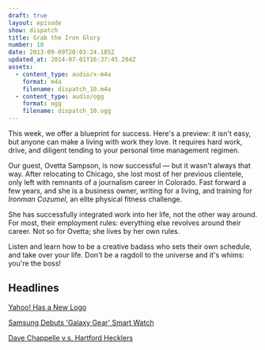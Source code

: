 ```yaml
---
draft: true
layout: episode
show: dispatch
title: Grab the Iron Glory
number: 10
date: 2013-09-09T20:03:24.185Z
updated_at: 2014-07-01T16:37:45.204Z
assets:
  - content_type: audio/x-m4a
    format: m4a
    filename: dispatch_10.m4a
  - content_type: audio/ogg
    format: ogg
    filename: dispatch_10.ogg
---
```

This week, we offer a blueprint for success. Here's a preview: it isn't easy, but anyone can make a living with work they love. It requires hard work, drive, and diligent tending to your personal time management regimen.

Our guest, Ovetta Sampson, is now successful &mdash; but it wasn't always that way. After relocating to Chicago, she lost most of her previous clientele, only left with remnants of a journalism career in Colorado. Fast forward a few years, and she is a business owner, writing for a living, and training for *Ironman Cozumel*, an elite physical fitness challenge.

She has successfully integrated work into her life, not the other way around. For most, their employment rules: everything else revolves around their career. Not so for Ovetta; she lives by her own rules.

Listen and learn how to be a creative badass who sets their own schedule, and take over your life. Don't be a ragdoll to the universe and it's whims: you're the boss!

## Headlines

[Yahoo! Has a New Logo](http://www.theverge.com/2013/9/5/4696274/yahoo-reveals-its-new-logo)

[Samsung Debuts 'Galaxy Gear' Smart Watch](http://arstechnica.com/gadgets/2013/09/hands-on-with-the-samsung-galaxy-gear)

[Dave Chappelle v.s. Hartford Hecklers](http://www.avclub.com/articles/heres-audio-of-dave-chappelle-explaining-hartford,102501)